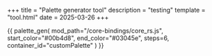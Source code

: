 +++
title = "Palette generator tool"
description = "testing"
template = "tool.html"
date = 2025-03-26
+++

{{ palette_gen(
    mod_path="/core-bindings/core_rs.js",
    start_color="#00b4d8",
    end_color="#03045e",
    steps=6,
    container_id="customPalette"
) }}
